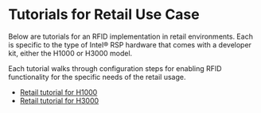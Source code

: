 # Tutorials for Retail Use Case
Below are tutorials for an RFID implementation in retail environments. Each is specific to the type of Intel&reg; RSP hardware that comes with a developer kit, either the H1000 or H3000 model.

Each tutorial walks through configuration steps for enabling RFID functionality for the specific needs of the retail usage.

- [Retail tutorial for H1000](./Retail_H1000_use_case.md)
- [Retail tutorial for H3000](./Retail_H3000_use_case.md)
